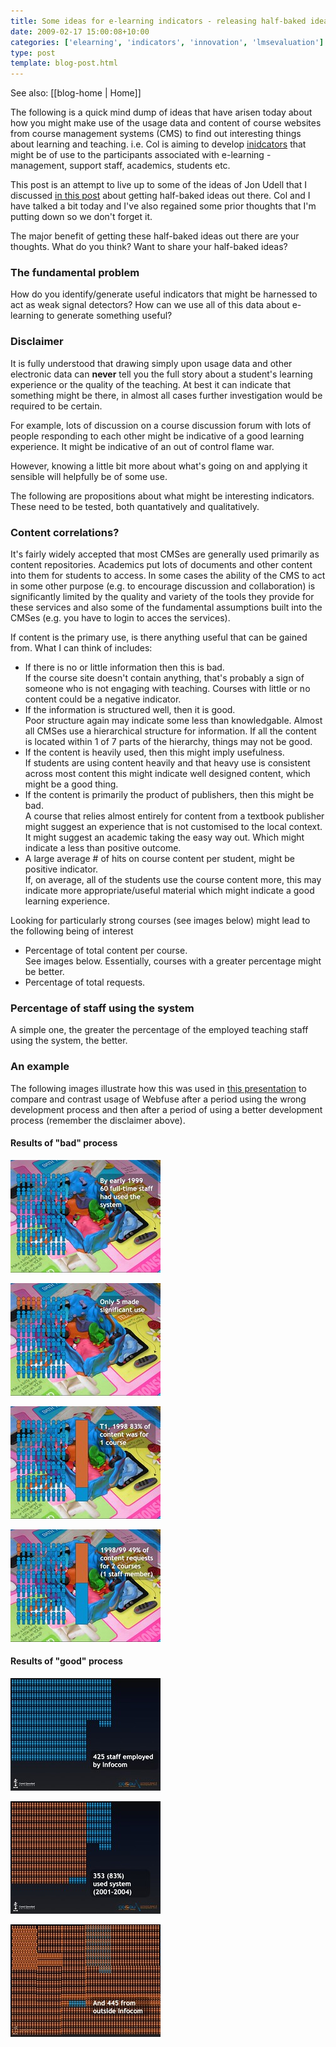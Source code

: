```yaml
---
title: Some ideas for e-learning indicators - releasing half-baked ideas
date: 2009-02-17 15:00:08+10:00
categories: ['elearning', 'indicators', 'innovation', 'lmsevaluation']
type: post
template: blog-post.html
---
```


See also: [[blog-home | Home]]

The following is a quick mind dump of ideas that have arisen today about how you might make use of the usage data and content of course websites from course management systems (CMS) to find out interesting things about learning and teaching. i.e. Col is aiming to develop [inidcators](http://beerc.wordpress.com/2008/12/21/more-on-the-indicators/) that might be of use to the participants associated with e-learning - management, support staff, academics, students etc.

This post is an attempt to live up to some of the ideas of Jon Udell that I discussed [in this post](/blog2/2009/02/15/getting-half-baked-ideas-out-there-improving-research-and-the-academy/) about getting half-baked ideas out there. Col and I have talked a bit today and I've also regained some prior thoughts that I'm putting down so we don't forget it.

The major benefit of getting these half-baked ideas out there are your thoughts. What do you think? Want to share your half-baked ideas?

### The fundamental problem

How do you identify/generate useful indicators that might be harnessed to act as weak signal detectors? How can we use all of this data about e-learning to generate something useful?

### Disclaimer

It is fully understood that drawing simply upon usage data and other electronic data can **never** tell you the full story about a student's learning experience or the quality of the teaching. At best it can indicate that something might be there, in almost all cases further investigation would be required to be certain.

For example, lots of discussion on a course discussion forum with lots of people responding to each other might be indicative of a good learning experience. It might be indicative of an out of control flame war.

However, knowing a little bit more about what's going on and applying it sensible will helpfully be of some use.

The following are propositions about what might be interesting indicators. These need to be tested, both quantatively and qualitatively.

### Content correlations?

It's fairly widely accepted that most CMSes are generally used primarily as content repositories. Academics put lots of documents and other content into them for students to access. In some cases the ability of the CMS to act in some other purpose (e.g. to encourage discussion and collaboration) is significantly limited by the quality and variety of the tools they provide for these services and also some of the fundamental assumptions built into the CMSes (e.g. you have to login to acces the services).

If content is the primary use, is there anything useful that can be gained from. What I can think of includes:

- If there is no or little information then this is bad.  
    If the course site doesn't contain anything, that's probably a sign of someone who is not engaging with teaching. Courses with little or no content could be a negative indicator.
- If the information is structured well, then it is good.  
    Poor structure again may indicate some less than knowledgable. Almost all CMSes use a hierarchical structure for information. If all the content is located within 1 of 7 parts of the hierarchy, things may not be good.
- If the content is heavily used, then this might imply usefulness.  
    If students are using content heavily and that heavy use is consistent across most content this might indicate well designed content, which might be a good thing.
- If the content is primarily the product of publishers, then this might be bad.  
    A course that relies almost entirely for content from a textbook publisher might suggest an experience that is not customised to the local context. It might suggest an academic taking the easy way out. Which might indicate a less than positive outcome.
- A large average # of hits on course content per student, might be positive indicator.  
    If, on average, all of the students use the course content more, this may indicate more appropriate/useful material which might indicate a good learning experience.

Looking for particularly strong courses (see images below) might lead to the following being of interest

- Percentage of total content per course.  
    See images below. Essentially, courses with a greater percentage might be better.
- Percentage of total requests.

### Percentage of staff using the system

A simple one, the greater the percentage of the employed teaching staff using the system, the better.

### An example

The following images illustrate how this was used in [this presentation](http://www.slideshare.net/davidj/its-the-process-stupid-not-the-product) to compare and contrast usage of Webfuse after a period using the wrong development process and then after a period of using a better development process (remember the disclaimer above).

#### Results of "bad" process

[![Usage of an LMS - a measure (1 of 4)](images/3286237455_9933c51469_m.jpg)](http://www.flickr.com/photos/david_jones/3286237455/ "Usage of an LMS - a measure (1 of 4) by David T Jones, on Flickr")

[![Usage of an LMS - a measure (2 of 4)](images/3287054934_2d4214a64a_m.jpg)](http://www.flickr.com/photos/david_jones/3287054934/ "Usage of an LMS - a measure (2 of 4) by David T Jones, on Flickr")

[![Usage of an LMS - a measure (3 of 4)](images/3286238385_ef82ba9338_m.jpg)](http://www.flickr.com/photos/david_jones/3286238385/ "Usage of an LMS - a measure (3 of 4) by David T Jones, on Flickr")

[![Usage of an LMS - a measure (4 of 4)](images/3287055792_62f9666139_m.jpg)](http://www.flickr.com/photos/david_jones/3287055792/ "Usage of an LMS - a measure (4 of 4) by David T Jones, on Flickr")

#### Results of "good" process

[![Usage of an LMS - staff adoption (1 of 3)](images/3287056224_5d4fc668ec_m.jpg)](http://www.flickr.com/photos/david_jones/3287056224/ "Usage of an LMS - staff adoption (1 of 3) by David T Jones, on Flickr")

[![Usage of an LMS - staff adoption (2 of 3)](images/3287056668_fd07fb55a5_m.jpg)](http://www.flickr.com/photos/david_jones/3287056668/ "Usage of an LMS - staff adoption (2 of 3) by David T Jones, on Flickr")

[![Usage of an LMS - staff adoption (3 of 3)](images/3286240677_406ba8e2d5_m.jpg)](http://www.flickr.com/photos/david_jones/3286240677/ "Usage of an LMS - staff adoption (3 of 3) by David T Jones, on Flickr")
